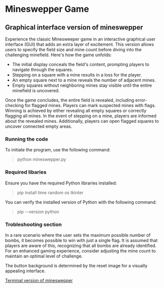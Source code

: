 # Mineswepper Game

## **Graphical interface version of mineswepper**

Experience the classic Minesweeper game in an interactive graphical user interface (GUI) that adds an extra layer of excitement. This version allows users to specify the field size and mine count before diving into the challenging minefield. Here's how the game unfolds:

- The initial display conceals the field's content, prompting players to navigate through the squares.
- Stepping on a square with a mine results in a loss for the player.
- An empty square next to a mine reveals the number of adjacent mines.
- Empty squares without neighboring mines stay visible until the entire minefield is uncovered.

Once the game concludes, the entire field is revealed, including error-checking for flagged mines. Players can mark suspected mines with flags. Winning is achieved by either revealing all empty squares or correctly flagging all mines. In the event of stepping on a mine, players are informed about the revealed mines. Additionally, players can open flagged squares to uncover connected empty areas.

### **Running the code**
To initiate the program, use the following command:
>python mineswepper.py

### **Required libaries**
Ensure you have the required Python libraries installed:
>pip install time random os tkinter


You can verify the installed version of Python with the following command:
>pip --version python 

### **Trobleshooting section**
In a rare scenario where the user sets the maximum possible number of bombs, it becomes possible to win with just a single flag. It is assumed that players are aware of this, recognizing that all bombs are already identified. For an enhanced gaming experience, consider adjusting the mine count to maintain an optimal level of challenge.

The button background is determined by the reset image for a visually appealing interface.

[Terminal version of mineswepper](https://github.com/JakubJus/Minesweeper/tree/Terminal-Mineswepper)
